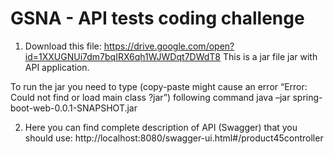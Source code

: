 # GSNA - API tests coding challenge

1) Download this file: https://drive.google.com/open?id=1XXUGNUi7dm7bqIRX6qh1WJWDqt7DWdT8
This is a jar file jar with API application.

To run the jar you need to type (copy-paste might cause an error “Error: Could not find or load main class ?jar”) following command
java –jar spring-boot-web-0.0.1-SNAPSHOT.jar

2) Here you can find complete description of API (Swagger) that you should use:
http://localhost:8080/swagger-ui.html#/product45controller